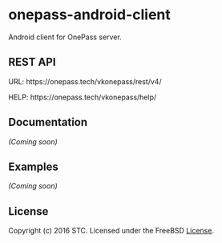 # onepass-android-client
Android client for OnePass server.

## REST API
<p>URL: https://onepass.tech/vkonepass/rest/v4/</p>
<p>HELP: https://onepass.tech/vkonepass/help/</p>

## Documentation
_(Coming soon)_

## Examples
_(Coming soon)_

## License
Copyright (c) 2016 STC. Licensed under the FreeBSD <a href="https://onepass.tech/license-agreement.html">License</a>.
